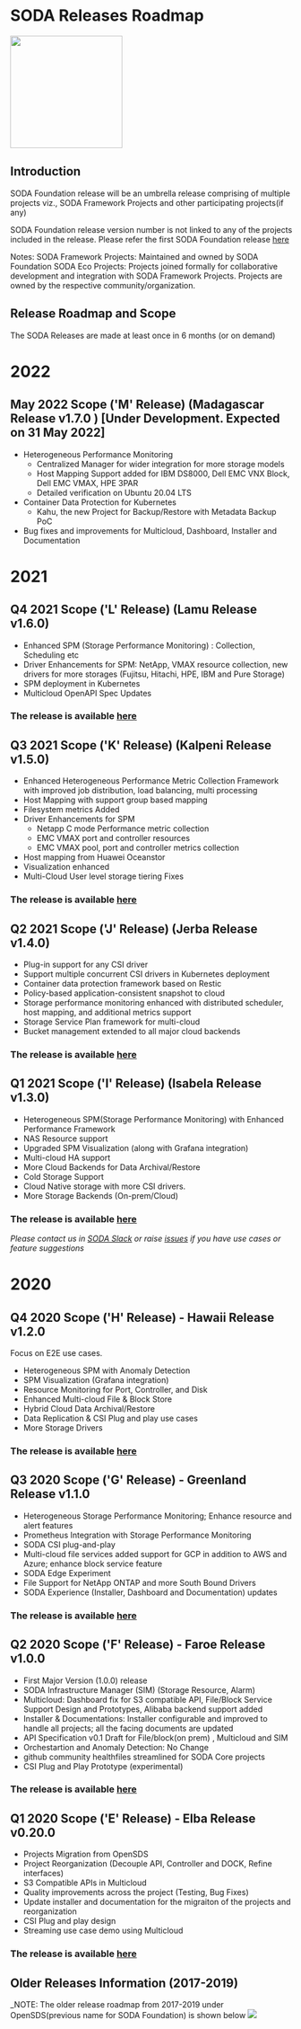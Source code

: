# SODA Releases Roadmap

<img src="https://sodafoundation.io/wp-content/uploads/2020/01/SODA_logo_outline_color_800x800.png" width="200" height="200">

## Introduction
SODA Foundation release will be an umbrella release comprising of multiple projects viz., SODA Framework Projects and other participating projects(if any)

SODA Foundation release version number is not linked to any of the projects included in the  release. Please refer the first SODA Foundation release [here](https://github.com/sodafoundation/releases/releases/tag/v0.20.0)

Notes:
SODA Framework Projects: Maintained and owned by SODA Foundation
SODA Eco Projects: Projects joined formally for collaborative development and integration with SODA Framework Projects. Projects are owned by the respective community/organization.

## Release Roadmap and Scope
The SODA Releases are made at least once in 6 months (or on demand)

# 2022
## May 2022 Scope ('M' Release) (Madagascar Release v1.7.0 ) [Under Development. Expected on 31 May 2022]
 - Heterogeneous Performance Monitoring
   - Centralized Manager for wider integration for more storage models
   - Host Mapping Support added for IBM DS8000, Dell EMC VNX Block, Dell EMC VMAX, HPE 3PAR 
   - Detailed verification on Ubuntu 20.04 LTS
 - Container Data Protection for Kubernetes
   - Kahu, the new Project for Backup/Restore with Metadata Backup PoC
 - Bug fixes and improvements for Multicloud, Dashboard, Installer and Documentation 


# 2021
## Q4 2021 Scope ('L' Release) (Lamu Release v1.6.0)
- Enhanced SPM (Storage Performance Monitoring) : Collection, Scheduling etc
- Driver Enhancements for SPM: NetApp, VMAX resource collection, new drivers for more storages (Fujitsu, Hitachi, HPE, IBM and Pure Storage)
- SPM deployment in Kubernetes
- Multicloud OpenAPI Spec Updates

### The release is available [here](https://github.com/sodafoundation/soda/releases/tag/v1.6.0)

## Q3 2021 Scope ('K' Release) (Kalpeni Release v1.5.0)
* Enhanced Heterogeneous Performance Metric Collection Framework with improved job distribution, load balancing, multi processing
* Host Mapping with support group based mapping
* Filesystem metrics Added
* Driver Enhancements for SPM
  * Netapp C mode Performance metric collection
  * EMC VMAX port and controller resources
  * EMC VMAX pool, port and controller metrics collection
* Host mapping from Huawei Oceanstor
* Visualization enhanced
* Multi-Cloud User level storage tiering Fixes

### The release is available [here](https://github.com/sodafoundation/soda/releases/tag/v1.5.0)
  
## Q2 2021 Scope ('J' Release) (Jerba Release v1.4.0) 
* Plug-in support for any CSI driver
* Support multiple concurrent CSI drivers in Kubernetes deployment
* Container data protection framework based on Restic
* Policy-based application-consistent snapshot to cloud
* Storage performance monitoring enhanced with distributed scheduler, host mapping, and additional metrics support
* Storage Service Plan framework for multi-cloud
* Bucket management extended to all major cloud backends

### The release is available [here](https://github.com/sodafoundation/soda/releases/tag/v1.4.0)

## Q1 2021 Scope ('I' Release) (Isabela Release v1.3.0)
* Heterogeneous SPM(Storage Performance Monitoring) with Enhanced Performance Framework
* NAS Resource support
* Upgraded SPM Visualization (along with Grafana integration)
* Multi-cloud HA support
* More Cloud Backends for Data Archival/Restore
* Cold Storage Support
* Cloud Native storage with more CSI drivers.
* More Storage Backends (On-prem/Cloud)

### The release is available [here](https://github.com/sodafoundation/soda/releases/tag/v1.3.0)

*Please contact us in [SODA Slack](https://sodafoundation.io/slack/) or raise [issues](https://github.com/sodafoundation/soda/issues) if you have use cases or feature suggestions*

# 2020

## Q4 2020 Scope ('H' Release) - Hawaii Release v1.2.0 
Focus on E2E use cases.
- Heterogeneous SPM with Anomaly Detection
- SPM Visualization (Grafana integration)
- Resource Monitoring for Port, Controller, and Disk
- Enhanced Multi-cloud File & Block Store
- Hybrid Cloud Data Archival/Restore
- Data Replication & CSI Plug and play use cases
- More Storage Drivers
### The release is available [here](https://github.com/sodafoundation/soda/releases/tag/v1.2.0)

## Q3 2020 Scope ('G' Release) - Greenland Release v1.1.0 
- Heterogeneous Storage Performance Monitoring; Enhance resource and alert features
- Prometheus Integration with Storage Performance Monitoring
- SODA CSI plug-and-play
- Multi-cloud file services added support for GCP in addition to AWS and Azure; enhance block service feature
- SODA Edge Experiment
- File Support for NetApp ONTAP and more South Bound Drivers
- SODA Experience (Installer, Dashboard and Documentation) updates
### The release is available [here](https://github.com/sodafoundation/soda/releases/tag/v1.1.0)

## Q2 2020 Scope ('F' Release) - Faroe Release v1.0.0
- First Major Version (1.0.0) release
- SODA Infrastructure Manager (SIM) (Storage Resource, Alarm)
- Multicloud: Dashboard fix for S3 compatible API, File/Block Service Support Design and Prototypes, Alibaba backend support added
- Installer & Documentations: Installer configurable and improved to handle all projects; all the facing documents are updated
- API Specification v0.1 Draft for File/block(on prem) , Multicloud and SIM
- Orchestartion and Anomaly Detection: No Change
- github community healthfiles streamlined for SODA Core projects
- CSI Plug and Play Prototype (experimental)
### The release is available [here](https://github.com/sodafoundation/releases/releases/tag/v1.0.0)

## Q1 2020 Scope ('E' Release) - Elba Release v0.20.0
- Projects Migration from OpenSDS
- Project Reorganization (Decouple API, Controller and DOCK, Refine interfaces)
- S3 Compatible APIs in Multicloud
- Quality improvements across the project (Testing, Bug Fixes)
- Update installer and documentation for the migraiton of the projects and reorganization
- CSI Plug and play design
- Streaming use case demo using Multicloud
### The release is available [here](https://github.com/sodafoundation/releases/releases/tag/v0.20.0)

## Older Releases Information (2017-2019)
_NOTE: The older release roadmap from 2017-2019 under OpenSDS(previous name for SODA Foundation) is shown below
<img src="https://github.com/sodafoundation/documentation/blob/master/content/releases/releases2017-2019.png">
